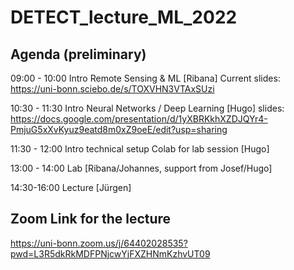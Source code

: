 # DETECT_lecture_ML_2022

## Agenda (preliminary)

09:00 - 10:00 Intro Remote Sensing & ML [Ribana] Current slides: https://uni-bonn.sciebo.de/s/TOXVHN3VTAxSUzi

10:30 - 11:30 Intro Neural Networks / Deep Learning [Hugo] 
slides: https://docs.google.com/presentation/d/1yXBRKkhXZDJQYr4-PmjuG5xXvKyuz9eatd8m0xZ9oeE/edit?usp=sharing

11:30 - 12:00 Intro technical setup Colab for lab session [Hugo]

13:00 - 14:00 Lab [Ribana/Johannes, support from Josef/Hugo]

14:30-16:00 Lecture [Jürgen]

## Zoom Link for the lecture
https://uni-bonn.zoom.us/j/64402028535?pwd=L3R5dkRkMDFPNjcwYjFXZHNmKzhvUT09 